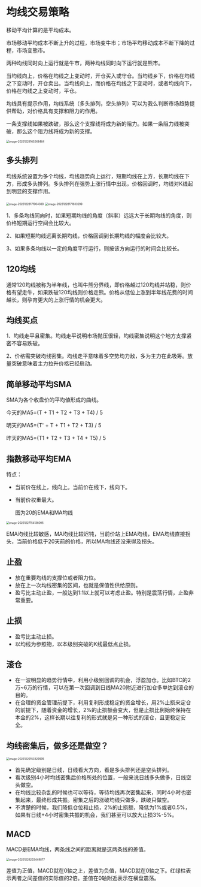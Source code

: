 # 均线交易策略

移动平均计算的是平均成本。

市场移动平均成本不断上升的过程，市场变牛市；市场平均移动成本不断下降的过程，市场变熊市。

两种均线同时向上运行就是牛市，两种均线同时向下运行就是熊市。

当均线向上，价格在均线之上变动时，开仓买入或守仓。当均线乡下，价格在均线之下变动时，开仓卖出。当均线向上，而价格在均线之下变动时，或者均线向下，价格在均线之上变动时，平仓。

均线具有提示作用，均线系统（多头排列，空头排列）可以为我么判断市场趋势提供帮助，对价格具有支撑和阻力的作用。

一条支撑线如果被跌破，那么这个支撑线将成为新的阻力。如果一条阻力线被突破，那么这个阻力线将成为新的支撑。

<img src="/Users/zhangxuan/Library/Application Support/typora-user-images/image-20231228165248464.png" alt="image-20231228165248464" style="zoom:50%;" />

## 多头排列

均线系统设置为多个均线，均线趋势向上运行，短期均线在上方，长期均线在下方，形成多头排列。多头排列在强势上涨行情中出现，价格回调时，均线对K线起到明显的支撑作用。

<img src="/Users/zhangxuan/Library/Application Support/typora-user-images/image-20231228171904389.png" alt="image-20231228171904389" style="zoom:50%;" />

<img src="/Users/zhangxuan/Library/Application Support/typora-user-images/image-20231228171833299.png" alt="image-20231228171833299" style="zoom:50%;" />

1、多条均线同向时，如果短期均线的角度（斜率）远远大于长期均线的角度，则价格短期运行空间会比较大。

2、如果短期均线远离长期均线，价格回调到长期均线的幅度会比较大。

3、如果多条均线以一定的角度平行运行，则按该方向运行的时间会比较长。

## 120均线

通常120均线被称为半年线，也叫牛熊分界线，即价格越过120均线并站稳，则价格有望走牛，如果跌破120均线则价格走熊。价格从低位上涨到半年线花费的时间越长，则孕育更大的上涨行情的机会更大。

## 均线买点

1、均线走平且密集。均线走平说明市场抛压很轻，均线密集说明这个地方支撑紧密不容易跌破。

2、价格需突破均线密集。均线走平意味着多空势均力敌，多为主力在此吸筹。放量突破意味着主力拉升价格已经启动。

## 简单移动平均SMA

SMA为各个收盘价的平均値形成的曲线。

今天的MA5=(T + T1 + T2 + T3 + T4) / 5

明天的MA5=(T' + T + T1 + T2 + T3) / 5

昨天的MA5=(T1 + T2 + T3 + T4 + T5) / 5

## 指数移动平均EMA

特点：

+ 当前价在线上，线向上。当前价在线下，线向下。

+ 当前价权重最大。

  图为20的EMA和MA均线

<img src="https://p.ipic.vip/euzbb6.png" alt="image-20231227154136095" style="zoom:50%;" />

EMA均线比较敏感，MA均线比较迟钝，当前价站上EMA均线，EMA均线直接拐头，当前价格低于20天前的价格，所以MA均线还没来得及拐头。

## 止盈

+ 放在重要均线的支撑位或者阻力位。
+ 放在上一次均线密集的区间，也就是保值性供给原则。
+ 盈亏比主动止盈，一般达到1:1以上就可以考虑止盈。特别是震荡行情，止盈非常重要。

## 止损

+ 盈亏比主动止损。
+ 以均线为参照物，以本级别突破的K线最低点止损。

## 滚仓

+ 在一波明显的趋势行情中，利用小级别回调的机会，浮盈加仓。比如BTC的2万~6万的行情，可以在第一次回调到日线MA20附近进行加仓多单达到滚仓的目的。
+ 在合理的资金管理前提下，利用复利形成稳定的资金增长，用2%止损来定仓的前提下，随着资金的增长，2%的止损额会变大，但是止损比例始终保持在本金的2%，这样长期以往复利的形式就是另一种形式的滚仓，且更稳定安全。

## 均线密集后，做多还是做空？

<img src="/Users/zhangxuan/Library/Application Support/typora-user-images/image-20231229153329995.png" alt="image-20231229153329995" style="zoom:50%;" />

+ 首先确定级别是日线，日线看大方向，看是多头排列还是空头排列。
+ 看次级别4小时均线密集后价格所处的位置，一般来说日线多头做多，日线空头做空。
+ 在均线比较杂乱的时候也可以等待，等待均线再次密集起来，同时4小时也密集起来，最终形成共振。密集之后的涨破均线只做多，跌破只做空。
+ 不清楚的时候，我们降低仓位和止损，2%的止损额，降低为1%或者0.5%，如果有日线+4小时密集共振的机会，我们甚至可以放大止损3%-5%。

## MACD

MACD是EMA均线，两条线之间的距离就是这两条线的差值。

<img src="/Users/zhangxuan/Library/Application Support/typora-user-images/image-20231228203449077.png" alt="image-20231228203449077" style="zoom:50%;" />

差值为正值，MACD就在0轴之上，差值为负值，MACD就在0轴之下。红绿柱表示两者之间差值的实际值的2倍。差值在0轴附近表示在横盘震荡。

